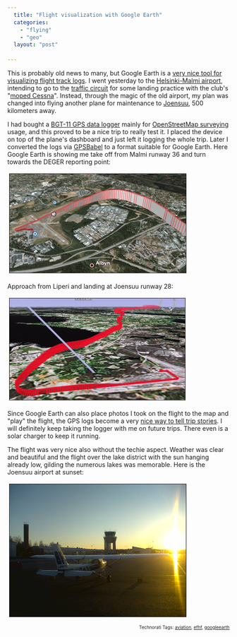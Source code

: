 ```yaml
---
  title: "Flight visualization with Google Earth"
  categories: 
    - "flying"
    - "geo"
  layout: "post"

---
```

This is probably old news to many, but Google Earth is a <a href="http://www.gearthblog.com/blog/archives/2006/04/go_flying_fligh.html">very nice tool for visualizing flight track logs</a>. I went yesterday to the <a href="http://www.pelastamalmi.org/en/index.html">Helsinki-Malmi airport</a>, intending to go to the <a href="http://en.wikipedia.org/wiki/Airfield_traffic_pattern">traffic circuit</a> for some landing practice with the club's "<a href="http://www.airliners.net/open.file/0589331/M/">moped Cessna</a>". Instead, through the magic of the old airport, my plan was changed into flying another plane for maintenance to <a href="http://en.wikipedia.org/wiki/Joensuu">Joensuu</a>, 500 kilometers away.

I had bought a <a href="http://wiki.openstreetmap.org/index.php/GPS_Reviews#NaviGPS_.2F_.28B.29GT-11">BGT-11 GPS data logger</a> mainly for <a href="http://wiki.openstreetmap.org/index.php/Mapper">OpenStreetMap surveying</a> usage, and this proved to be a nice trip to really test it. I placed the device on top of the plane's dashboard and just left it logging the whole trip. Later I converted the logs via <a href="http://www.gpsbabel.org/index.html">GPSBabel</a> to a format suitable for Google Earth. Here Google Earth is showing me take off from Malmi runway 36 and turn towards the DEGER reporting point:

<img src="/files/googleearth-takeoff-efhf.jpg" height="224" width="400" border="1" hspace="4" vspace="4" alt="Googleearth-Takeoff-Efhf" />

Approach from Liperi and landing at Joensuu runway 28:

<img src="/files/googleearth-landing-efjo.jpg" height="230" width="398" border="1" hspace="4" vspace="4" alt="Googleearth-Landing-Efjo" />

Since Google Earth can also place photos I took on the flight to the map and "play" the flight, the GPS logs become a very <a href="http://www.gearthblog.com/blog/archives/2005/10/manalox_gps_sto.html">nice way to tell trip stories</a>. I will definitely keep taking the logger with me on future trips. There even is a solar charger to keep it running.

The flight was very nice also without the techie aspect. Weather was clear and beautiful and the flight over the lake district with the sun hanging already low, gilding the numerous lakes was memorable. Here is the Joensuu airport at sunset:

<img src="/files/efjo_sunset.jpg" height="300" width="400" border="1" hspace="4" vspace="4" alt="Efjo Sunset" />

<p style="text-align:right;font-size:10px;">Technorati Tags: <a href="http://www.technorati.com/tag/aviation" rel="tag">aviation</a>, <a href="http://www.technorati.com/tag/efhf" rel="tag">efhf</a>, <a href="http://www.technorati.com/tag/googleearth" rel="tag">googleearth</a></p>